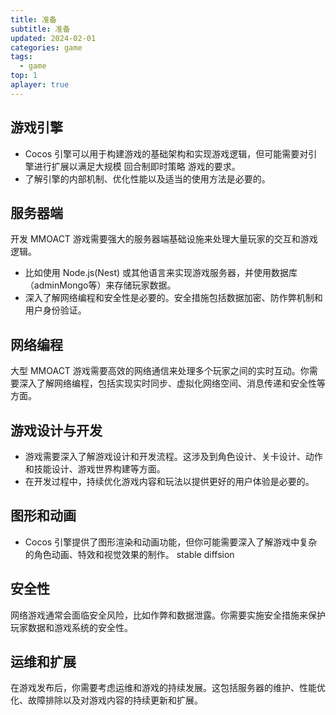 ```yaml
---
title: 准备
subtitle: 准备
updated: 2024-02-01
categories: game
tags:
  - game
top: 1
aplayer: true
---
```


## 游戏引擎

- Cocos 引擎可以用于构建游戏的基础架构和实现游戏逻辑，但可能需要对引擎进行扩展以满足大规模 回合制即时策略 游戏的要求。
- 了解引擎的内部机制、优化性能以及适当的使用方法是必要的。

## 服务器端

开发 MMOACT 游戏需要强大的服务器端基础设施来处理大量玩家的交互和游戏逻辑。

- 比如使用 Node.js(Nest) 或其他语言来实现游戏服务器，并使用数据库（adminMongo等）来存储玩家数据。
- 深入了解网络编程和安全性是必要的。安全措施包括数据加密、防作弊机制和用户身份验证。

## 网络编程

大型 MMOACT 游戏需要高效的网络通信来处理多个玩家之间的实时互动。你需要深入了解网络编程，包括实现实时同步、虚拟化网络空间、消息传递和安全性等方面。

## 游戏设计与开发

- 游戏需要深入了解游戏设计和开发流程。这涉及到角色设计、关卡设计、动作和技能设计、游戏世界构建等方面。
- 在开发过程中，持续优化游戏内容和玩法以提供更好的用户体验是必要的。

## 图形和动画

- Cocos 引擎提供了图形渲染和动画功能，但你可能需要深入了解游戏中复杂的角色动画、特效和视觉效果的制作。
stable diffsion

## 安全性

网络游戏通常会面临安全风险，比如作弊和数据泄露。你需要实施安全措施来保护玩家数据和游戏系统的安全性。

## 运维和扩展

在游戏发布后，你需要考虑运维和游戏的持续发展。这包括服务器的维护、性能优化、故障排除以及对游戏内容的持续更新和扩展。
